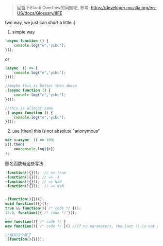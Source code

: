 > 回答下Stack Overflow的问题吧, 参考: https://developer.mozilla.org/en-US/docs/Glossary/IIFE

two way, we just can short a little :)

1. simple way

```js
!async function () {
	console.log("e",'yibu');
}();
```

or 

```js
(async  () => {
	console.log("e",'yibu');
})();

//maybe this is better then above
;(async function () {
	console.log("e",'yibu');
}());

//this is allmost same
;[ async function () {
	console.log("e",'yibu');
}()];
```

2. use [then] this is not absolute "anonymous"

```js
var x=async  () => 100;
x().then(
    e=>console.log({e})
);
```



匿名函数有这些写法:

```js
!function(){}();  // => true
~function(){}(); // => -1
+function(){}(); // => NaN
-function(){}();  // => NaN


~(function(){})();
void function(){}();
true && function(){ /* code */ }();
15.0, function(){ /* code */ }();

new function(){ /* code */ }
new function(){ /* code */ }() //If no parameters, the last () is not required

//据说这个赢了
;(function(){}());
```

